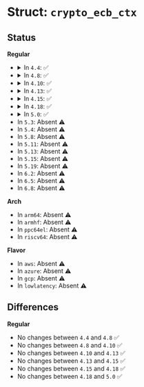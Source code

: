 # Struct: <code>crypto_ecb_ctx</code>

## Status
<b>Regular</b>
<ul>
<li>
<details>
<summary>In <code>4.4</code>: ✅</summary>

```c
struct crypto_ecb_ctx {
    struct crypto_cipher *child;
};
```
</details>
</li>
<li>
<details>
<summary>In <code>4.8</code>: ✅</summary>

```c
struct crypto_ecb_ctx {
    struct crypto_cipher *child;
};
```
</details>
</li>
<li>
<details>
<summary>In <code>4.10</code>: ✅</summary>

```c
struct crypto_ecb_ctx {
    struct crypto_cipher *child;
};
```
</details>
</li>
<li>
<details>
<summary>In <code>4.13</code>: ✅</summary>

```c
struct crypto_ecb_ctx {
    struct crypto_cipher *child;
};
```
</details>
</li>
<li>
<details>
<summary>In <code>4.15</code>: ✅</summary>

```c
struct crypto_ecb_ctx {
    struct crypto_cipher *child;
};
```
</details>
</li>
<li>
<details>
<summary>In <code>4.18</code>: ✅</summary>

```c
struct crypto_ecb_ctx {
    struct crypto_cipher *child;
};
```
</details>
</li>
<li>
<details>
<summary>In <code>5.0</code>: ✅</summary>

```c
struct crypto_ecb_ctx {
    struct crypto_cipher *child;
};
```
</details>
</li>
<li>
In <code>5.3</code>: Absent ⚠️
</li>
<li>
In <code>5.4</code>: Absent ⚠️
</li>
<li>
In <code>5.8</code>: Absent ⚠️
</li>
<li>
In <code>5.11</code>: Absent ⚠️
</li>
<li>
In <code>5.13</code>: Absent ⚠️
</li>
<li>
In <code>5.15</code>: Absent ⚠️
</li>
<li>
In <code>5.19</code>: Absent ⚠️
</li>
<li>
In <code>6.2</code>: Absent ⚠️
</li>
<li>
In <code>6.5</code>: Absent ⚠️
</li>
<li>
In <code>6.8</code>: Absent ⚠️
</li>
</ul>
<b>Arch</b>
<ul>
<li>
In <code>arm64</code>: Absent ⚠️
</li>
<li>
In <code>armhf</code>: Absent ⚠️
</li>
<li>
In <code>ppc64el</code>: Absent ⚠️
</li>
<li>
In <code>riscv64</code>: Absent ⚠️
</li>
</ul>
<b>Flavor</b>
<ul>
<li>
In <code>aws</code>: Absent ⚠️
</li>
<li>
In <code>azure</code>: Absent ⚠️
</li>
<li>
In <code>gcp</code>: Absent ⚠️
</li>
<li>
In <code>lowlatency</code>: Absent ⚠️
</li>
</ul>

## Differences
<b>Regular</b>
<ul>
<li>
No changes between <code>4.4</code> and <code>4.8</code> ✅
</li>
<li>
No changes between <code>4.8</code> and <code>4.10</code> ✅
</li>
<li>
No changes between <code>4.10</code> and <code>4.13</code> ✅
</li>
<li>
No changes between <code>4.13</code> and <code>4.15</code> ✅
</li>
<li>
No changes between <code>4.15</code> and <code>4.18</code> ✅
</li>
<li>
No changes between <code>4.18</code> and <code>5.0</code> ✅
</li>
</ul>
